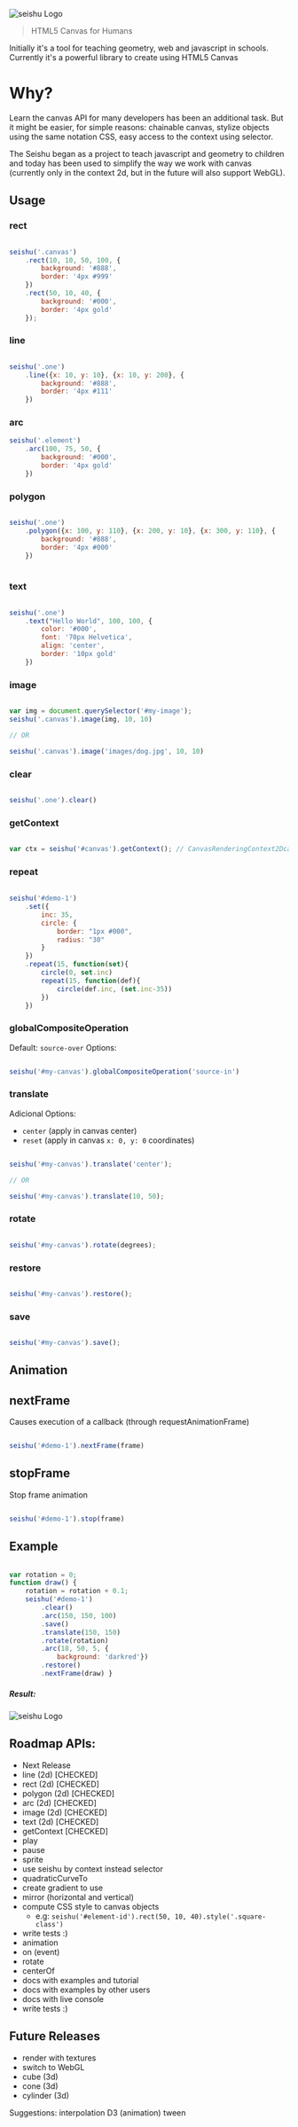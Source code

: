 ![seishu Logo](https://raw.githubusercontent.com/raphamorim/seishu.js/master/logos/logo-seishu.jpg)

> HTML5 Canvas for Humans

Initially it's a tool for teaching geometry, web and javascript in schools. Currently it's a powerful library to create using HTML5 Canvas

# Why?

Learn the canvas API for many developers has been an additional task. But it might be easier, for simple reasons: chainable canvas, stylize objects using the same notation CSS, easy access to the context using selector.

The Seishu began as a project to teach javascript and geometry to children and today has been used to simplify the way we work with canvas (currently only in the context 2d, but in the future will also support WebGL).

## Usage

### rect

```javascript

seishu('.canvas')
    .rect(10, 10, 50, 100, {
        background: '#888', 
        border: '4px #999'
    })
    .rect(50, 10, 40, {
        background: '#000', 
        border: '4px gold'  
    });    

```

### line

```javascript

seishu('.one')
    .line({x: 10, y: 10}, {x: 10, y: 200}, {
        background: '#888', 
        border: '4px #111'
    })

```

### arc

```javascript
seishu('.element')
    .arc(100, 75, 50, {
        background: '#000', 
        border: '4px gold'  
    })

```

### polygon 

```javascript

seishu('.one')
    .polygon({x: 100, y: 110}, {x: 200, y: 10}, {x: 300, y: 110}, {
        background: '#888', 
        border: '4px #000'
    })
    
```

### text

```javascript

seishu('.one')
    .text("Hello World", 100, 100, {
        color: '#000',
        font: '70px Helvetica',
        align: 'center',
        border: '10px gold'
    })

```

### image

```javascript

var img = document.querySelector('#my-image');
seishu('.canvas').image(img, 10, 10)

// OR

seishu('.canvas').image('images/dog.jpg', 10, 10)

```

### clear

```javascript

seishu('.one').clear() 

```

### getContext

```javascript

var ctx = seishu('#canvas').getContext(); // CanvasRenderingContext2Dcanvas

```

### repeat

```javascript
    
seishu('#demo-1')
    .set({
        inc: 35,
        circle: {
            border: "1px #000",
            radius: "30"
        }
    })
    .repeat(15, function(set){
        circle(0, set.inc)
        repeat(15, function(def){
            circle(def.inc, (set.inc-35))  
        })
    })

```

### globalCompositeOperation

Default: `source-over`
Options:

```javascript

seishu('#my-canvas').globalCompositeOperation('source-in')

```

### translate

Adicional Options: 

- `center` (apply in canvas center)
- `reset` (apply in canvas `x: 0, y: 0` coordinates)

```javascript

seishu('#my-canvas').translate('center');

// OR

seishu('#my-canvas').translate(10, 50);

```

### rotate

```javascript

seishu('#my-canvas').rotate(degrees);

```

### restore

```javascript

seishu('#my-canvas').restore();

```

### save

```javascript

seishu('#my-canvas').save();

```

## Animation

## nextFrame

Causes execution of a callback (through requestAnimationFrame)

```javascript

seishu('#demo-1').nextFrame(frame)

```

## stopFrame

Stop frame animation

```javascript

seishu('#demo-1').stop(frame)

```

## Example

```javascript

var rotation = 0;
function draw() {
    rotation = rotation + 0.1;
    seishu('#demo-1')
        .clear()
        .arc(150, 150, 100)
        .save()
        .translate(150, 150)
        .rotate(rotation)
        .arc(18, 50, 5, {
            background: 'darkred'})
        .restore()
        .nextFrame(draw) }

```

##### Result:

![seishu Logo](https://raw.githubusercontent.com/raphamorim/seishu.js/master/images/cricle-rotate.gif)


## Roadmap APIs:

- Next Release
 - line (2d) [CHECKED] 
 - rect (2d) [CHECKED]
 - polygon (2d) [CHECKED]
 - arc (2d) [CHECKED]
 - image (2d) [CHECKED]
 - text (2d) [CHECKED]
 - getContext [CHECKED]
 - play
 - pause
 - sprite
 - use seishu by context instead selector
 - quadraticCurveTo
 - create gradient to use
 - mirror (horizontal and vertical)
 - compute CSS style to canvas objects
    - e.g: `seishu('#element-id').rect(50, 10, 40).style('.square-class')`
 - write tests :)
 - animation
 - on (event)
 - rotate
 - centerOf
 - docs with examples and tutorial 
 - docs with examples by other users 
 - docs with live console 
 - write tests :)

## Future Releases

- render with textures
- switch to WebGL 
- cube (3d)
- cone (3d)
- cylinder (3d)

Suggestions: 
    interpolation D3 (animation) tween

